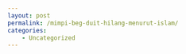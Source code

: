 ```yaml
---
layout: post
permalink: /mimpi-beg-duit-hilang-menurut-islam/
categories:
    - Uncategorized
---
```


